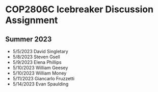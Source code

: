 # COP2806C Icebreaker Discussion Assignment

## Summer 2023

- 5/5/2023 David Singletary  
- 5/8/2023 Steven Gsell  
- 5/9/2023 Elena Phillips
- 5/10/2023 William Geesey  
- 5/10/2023 William Money  
- 5/11/2023 Giancarlo Fruzzetti
- 5/14/2023 Evan Spaulding
